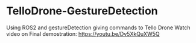 # TelloDrone-GestureDetection
Using ROS2 and gestureDetection giving commands to Tello Drone
Watch video on Final demostration: https://youtu.be/Dv5XkQuXW5Q

